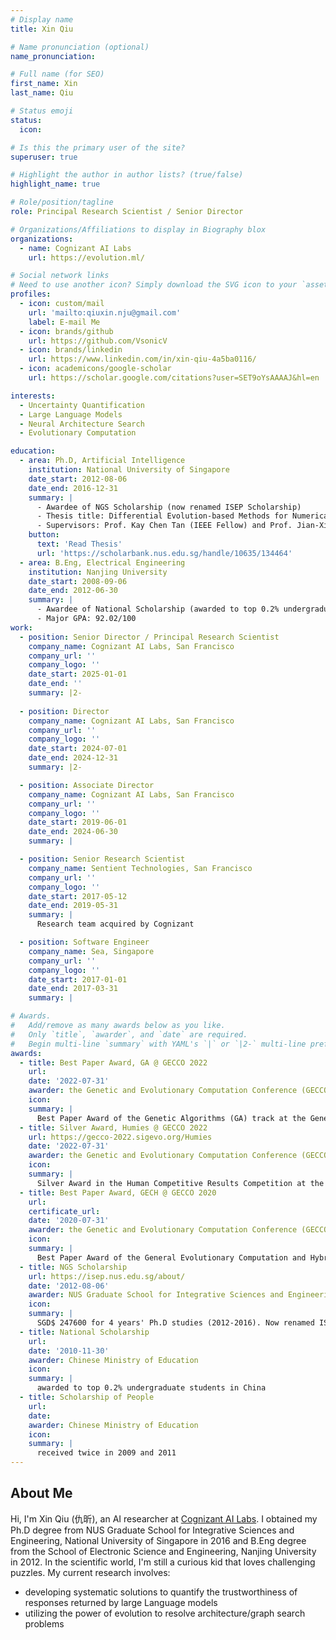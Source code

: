 ```yaml
---
# Display name
title: Xin Qiu

# Name pronunciation (optional)
name_pronunciation:

# Full name (for SEO)
first_name: Xin
last_name: Qiu

# Status emoji
status:
  icon:

# Is this the primary user of the site?
superuser: true

# Highlight the author in author lists? (true/false)
highlight_name: true

# Role/position/tagline
role: Principal Research Scientist / Senior Director

# Organizations/Affiliations to display in Biography blox
organizations:
  - name: Cognizant AI Labs
    url: https://evolution.ml/

# Social network links
# Need to use another icon? Simply download the SVG icon to your `assets/media/icons/` folder.
profiles:
  - icon: custom/mail
    url: 'mailto:qiuxin.nju@gmail.com'
    label: E-mail Me
  - icon: brands/github
    url: https://github.com/VsonicV
  - icon: brands/linkedin
    url: https://www.linkedin.com/in/xin-qiu-4a5ba0116/
  - icon: academicons/google-scholar
    url: https://scholar.google.com/citations?user=SET9oYsAAAAJ&hl=en

interests:
  - Uncertainty Quantification
  - Large Language Models
  - Neural Architecture Search
  - Evolutionary Computation

education:
  - area: Ph.D, Artificial Intelligence
    institution: National University of Singapore
    date_start: 2012-08-06
    date_end: 2016-12-31
    summary: |
      - Awardee of NGS Scholarship (now renamed ISEP Scholarship)
      - Thesis title: Differential Evolution-based Methods for Numerical Optimization
      - Supervisors: Prof. Kay Chen Tan (IEEE Fellow) and Prof. Jian-Xin Xu (IEEE Fellow)
    button:
      text: 'Read Thesis'
      url: 'https://scholarbank.nus.edu.sg/handle/10635/134464'
  - area: B.Eng, Electrical Engineering
    institution: Nanjing University
    date_start: 2008-09-06
    date_end: 2012-06-30
    summary: |
      - Awardee of National Scholarship (awarded to top 0.2% undergraduate students in China)
      - Major GPA: 92.02/100
work:
  - position: Senior Director / Principal Research Scientist
    company_name: Cognizant AI Labs, San Francisco
    company_url: ''
    company_logo: ''
    date_start: 2025-01-01
    date_end: ''
    summary: |2-
    
  - position: Director
    company_name: Cognizant AI Labs, San Francisco
    company_url: ''
    company_logo: ''
    date_start: 2024-07-01
    date_end: 2024-12-31
    summary: |2-

  - position: Associate Director
    company_name: Cognizant AI Labs, San Francisco
    company_url: ''
    company_logo: ''
    date_start: 2019-06-01
    date_end: 2024-06-30
    summary: |

  - position: Senior Research Scientist
    company_name: Sentient Technologies, San Francisco
    company_url: ''
    company_logo: ''
    date_start: 2017-05-12
    date_end: 2019-05-31
    summary: |
      Research team acquired by Cognizant

  - position: Software Engineer
    company_name: Sea, Singapore
    company_url: ''
    company_logo: ''
    date_start: 2017-01-01
    date_end: 2017-03-31
    summary: |

# Awards.
#   Add/remove as many awards below as you like.
#   Only `title`, `awarder`, and `date` are required.
#   Begin multi-line `summary` with YAML's `|` or `|2-` multi-line prefix and indent 2 spaces below.
awards:
  - title: Best Paper Award, GA @ GECCO 2022
    url:
    date: '2022-07-31'
    awarder: the Genetic and Evolutionary Computation Conference (GECCO) 2022
    icon:
    summary: |
      Best Paper Award of the Genetic Algorithms (GA) track at the Genetic and Evolutionary Computation Conference (GECCO) 2022.
  - title: Silver Award, Humies @ GECCO 2022
    url: https://gecco-2022.sigevo.org/Humies
    date: '2022-07-31'
    awarder: the Genetic and Evolutionary Computation Conference (GECCO) 2022
    icon: 
    summary: |
      Silver Award in the Human Competitive Results Competition at the Genetic and Evolutionary Computation Conference (GECCO) 2022.
  - title: Best Paper Award, GECH @ GECCO 2020
    url: 
    certificate_url: 
    date: '2020-07-31'
    awarder: the Genetic and Evolutionary Computation Conference (GECCO) 2020
    icon: 
    summary: |
      Best Paper Award of the General Evolutionary Computation and Hybrids (GECH) track at the Genetic and Evolutionary Computation Conference (GECCO) 2020.
  - title: NGS Scholarship
    url: https://isep.nus.edu.sg/about/
    date: '2012-08-06'
    awarder: NUS Graduate School for Integrative Sciences and Engineering
    icon: 
    summary: |
      SGD$ 247600 for 4 years' Ph.D studies (2012-2016). Now renamed ISEP Scholarship.
  - title: National Scholarship
    url: 
    date: '2010-11-30'
    awarder: Chinese Ministry of Education
    icon: 
    summary: |
      awarded to top 0.2% undergraduate students in China
  - title: Scholarship of People
    url: 
    date:
    awarder: Chinese Ministry of Education
    icon: 
    summary: |
      received twice in 2009 and 2011
---
```


## About Me

Hi, I'm Xin Qiu (仇昕), an AI researcher at [Cognizant AI Labs](https://evolution.ml/). I obtained my Ph.D degree from NUS Graduate School for Integrative Sciences and Engineering, National University of Singapore in 2016 and B.Eng degree from the School of Electronic Science and Engineering, Nanjing University in 2012. In the scientific world, I'm still a curious kid that loves challenging puzzles. My current research involves:
- developing systematic solutions to quantify the trustworthiness of responses returned by large Language models
- utilizing the power of evolution to resolve architecture/graph search problems

